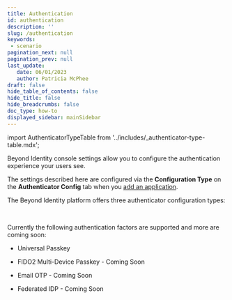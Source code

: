 ```yaml
---
title: Authentication
id: authentication
description: ''
slug: /authentication 
keywords: 
 - scenario
pagination_next: null
pagination_prev: null
last_update: 
   date: 06/01/2023
   author: Patricia McPhee
draft: false
hide_table_of_contents: false
hide_title: false
hide_breadcrumbs: false
doc_type: how-to
displayed_sidebar: mainSidebar
---
```



import AuthenticatorTypeTable from '../includes/_authenticator-type-table.mdx';


Beyond Identity console settings allow you to configure the authentication experience your users see.  

The settings described here are configured via the **Configuration Type** on the **Authenticator Config** tab when you [add an application](/docs/next/add-an-application).  

The Beyond Identity platform offers three authenticator configuration types:  
<AuthenticatorTypeTable />  

<br/>

Currently the following authentication factors are supported and more are coming soon:  

- Universal Passkey

- FIDO2 Multi-Device Passkey - Coming Soon

- Email OTP - Coming Soon

- Federated IDP - Coming Soon  
 
